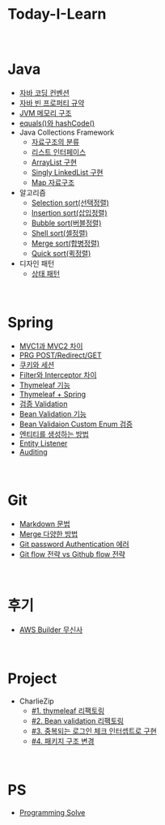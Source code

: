 # Today-I-Learn
<br>

# Java
* [자바 코딩 컨벤션](Java/코딩컨벤션.md)
* [자바 빈 프로퍼티 규약](Java/JavaBean.md)
* [JVM 메모리 구조](Java/JVM메모리구조.md)
* [equals()와 hashCode()](Java/equals()메서드.md)
* Java Collections Framework
  * [자료구조의 분류](Java/자료구조분류.md)
  * [리스트 인터페이스](Java/리스트인터페이스.md)
  * [ArrayList 구현](Java/ArrayList.md)
  * [Singly LinkedList 구현](Java/SinglyLinkedList.md)
  * [Map 자료구조](Java/Map.md)
* 알고리즘
  * [Selection sort(선택정렬)](Java/SelectionSort.md)
  * [Insertion sort(삽입정렬)](Java/InsertionSort.md)
  * [Bubble sort(버블정렬)](Java/BubbleSort.md)
  * [Shell sort(셸정렬)](Java/ShellSort.md)
  * [Merge sort(합병정렬)](Java/MergeSort.md)
  * [Quick sort(퀵정렬)](Java/QuickSort.md)
* 디자인 패턴
  * [상태 패턴](Java/상태패턴.md)
  
<br>

# Spring
* [MVC1과 MVC2 차이](Spring/mvc1,2패턴.md)
* [PRG POST/Redirect/GET](Spring/PRGpattern.md)
* [쿠키와 세션](Spring/CookieSession.md)
* [Filter와 Interceptor 차이](Spring/Filter와Interceptor.md)
* [Thymeleaf 기능](Spring/Thymeleaf.md)
* [Thymeleaf + Spring](Spring/Thymeleaf_Spring.md)
* [검증 Validation](Spring/Validation.md)
* [Bean Validation 기능](Spring/Bean%20Validation%20기능.md)
* [Bean Validaion Custom Enum 검증](Spring/Bean%20Validation%20Custom%20Enum.md)
* [엔티티를 생성하는 방법](/Spring/Entity생성.md)
* [Entity Listener](Spring/EntityListeners.md)
* [Auditing](Spring/Auditing.md)

<br>

# Git
* [Markdown 문법](/Git/Markdown_문법.md)
* [Merge 다양한 방법](/Git/Merge.md)
* [Git password Authentication 에러](/Git/Token.md)
* [Git flow 전략 vs Github flow 전략](/Git/Git-flow.md)

<br>

# 후기
* [AWS Builder 무신사](/후기/AWSBuilder무신사.md)

<br>

# Project
* CharlieZip
  * [#1. thymeleaf 리팩토링](/Project/CharlieZip/thymeleaf_refactoring.md)
  * [#2. Bean validation 리팩토링](/Project/CharlieZip/validation_refactoring.md)
  * [#3. 중복되는 로그인 체크 인터셉트로 구현](/Project/CharlieZip/Interceptor.md)
  * [#4. 패키지 구조 변경](/Project/CharlieZip/Directory.md)

<br>

# PS
* [Programming Solve](PS/문제리스트.md)

<br>